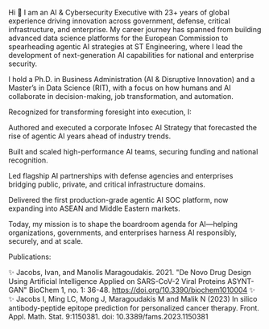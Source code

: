 Hi 👋 I am an AI & Cybersecurity Executive with 23+ years of global experience driving innovation across government, defense, critical infrastructure, and enterprise. 
My career journey has spanned from building advanced data science platforms for the European Commission to spearheading agentic AI strategies at ST Engineering, where I lead the development of next-generation AI capabilities for national and enterprise security.

I hold a Ph.D. in Business Administration (AI & Disruptive Innovation) and a Master’s in Data Science (RIT), with a focus on how humans and AI collaborate in decision-making, job transformation, and automation.

Recognized for transforming foresight into execution, I:

Authored and executed a corporate Infosec AI Strategy that forecasted the rise of agentic AI years ahead of industry trends.

Built and scaled high-performance AI teams, securing funding and national recognition.

Led flagship AI partnerships with defense agencies and enterprises bridging public, private, and critical infrastructure domains.

Delivered the first production-grade agentic AI SOC platform, now expanding into ASEAN and Middle Eastern markets.

Today, my mission is to shape the boardroom agenda for AI—helping organizations, governments, and enterprises harness AI responsibly, securely, and at scale.

Publications: 

✨ Jacobs, Ivan, and Manolis Maragoudakis. 2021. "De Novo Drug Design Using Artificial Intelligence Applied on SARS-CoV-2 Viral Proteins ASYNT-GAN" BioChem 1, no. 1: 36-48. https://doi.org/10.3390/biochem1010004 ✨
✨ Jacobs I, Ming LC, Mong J, Maragoudakis M and Malik N (2023) 
          In silico antibody-peptide epitope prediction for personalized cancer therapy. Front. Appl. Math. Stat. 9:1150381. doi: 10.3389/fams.2023.1150381

